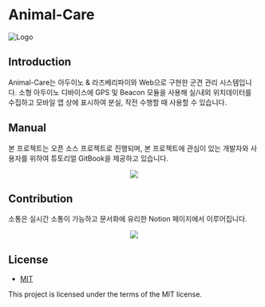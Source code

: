 
# Animal-Care
![Logo](https://logosbynick.com/wp-content/uploads/2018/03/final-logo-example.png)


## Introduction
Animal-Care는 아두이노 & 라즈베리파이와 Web으로 구현한 군견 관리 시스템입니다. 소형 아두이노 디바이스에 GPS 및 Beacon 모듈을 사용해 실/내외 위치데이터를 수집하고 모바일 앱 상에 표시하여 분실, 작전 수행할 때 사용할 수 있습니다. 


## Manual
본 프로젝트는 오픈 소스 프로젝트로 진행되며, 본 프로젝트에 관심이 있는 개발자와 사용자를 위하여 튜토리얼 GitBook을 제공하고 있습니다.
<div align=center><a href="https://animal-care.gitbook.io/animal-care/ "><img src="https://img.shields.io/badge/GITBOOK-PROJECT%20DOC-%23000000?style=for-the-badge&logo=github"/></a></div>


## Contribution
소통은 실시간 소통이 가능하고 문서화에 유리한 Notion 페이지에서 이루어집니다.
<div align=center><a href="https://humdrum-cushion-c16.notion.site/Animal_Care-0c52fe8bfb66483f91e0114e6e891012"><img src="https://img.shields.io/badge/NOTION-TEAM%20PAGE-brightgreen?style=for-the-badge&logo=notion"/></a></div>

## License
 * [MIT](https://github.com/osam2020-WEB/Sample-ProjectName-TeamName/blob/master/license.md)

This project is licensed under the terms of the MIT license.

